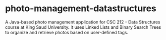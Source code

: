 # photo-management-datastructures
A Java-based photo management application for CSC 212 - Data Structures course at King Saud University. It uses Linked Lists and Binary Search Trees to organize and retrieve photos based on user-defined tags.
